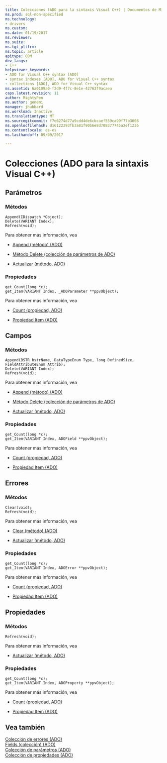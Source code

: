```yaml
---
title: Colecciones (ADO para la sintaxis Visual C++) | Documentos de Microsoft
ms.prod: sql-non-specified
ms.technology:
- drivers
ms.custom: 
ms.date: 01/19/2017
ms.reviewer: 
ms.suite: 
ms.tgt_pltfrm: 
ms.topic: article
apitype: COM
dev_langs:
- C++
helpviewer_keywords:
- ADO for Visual C++ syntax [ADO]
- syntax indexes [ADO], ADO for Visual C++ syntax
- collections [ADO], ADO for Visual C++ syntax
ms.assetid: 6a0109a0-f2d9-4f7c-8e1e-42763f9acaea
caps.latest.revision: 11
author: MightyPen
ms.author: genemi
manager: jhubbard
ms.workload: Inactive
ms.translationtype: MT
ms.sourcegitcommit: f7e6274d77a9cdd4de6cbcaef559ca99f77b3608
ms.openlocfilehash: d16122393fb3a81f90b6e8d708377745a2ef1236
ms.contentlocale: es-es
ms.lasthandoff: 09/09/2017

---
```

# <a name="collections-ado-for-visual-c-syntax"></a>Colecciones (ADO para la sintaxis Visual C++)
## <a name="parameters"></a>Parámetros  
  
### <a name="methods"></a>Métodos  
  
```  
Append(IDispatch *Object);  
Delete(VARIANT Index);  
Refresh(void);  
```  
  
 Para obtener más información, vea  
  
-   [Append (método) (ADO)](../../../ado/reference/ado-api/append-method-ado.md)  
  
-   [Método Delete (colección de parámetros de ADO)](../../../ado/reference/ado-api/delete-method-ado-parameters-collection.md)  
  
-   [Actualizar (método, ADO)](../../../ado/reference/ado-api/refresh-method-ado.md)  
  
### <a name="properties"></a>Propiedades  
  
```  
get_Count(long *c);  
get_Item(VARIANT Index, _ADOParameter **ppvObject);  
```  
  
 Para obtener más información, vea  
  
-   [Count (propiedad, ADO)](../../../ado/reference/ado-api/count-property-ado.md)  
  
-   [Propiedad Item (ADO)](../../../ado/reference/ado-api/item-property-ado.md)  
  
## <a name="fields"></a>Campos  
  
### <a name="methods"></a>Métodos  
  
```  
Append(BSTR bstrName, DataTypeEnum Type, long DefinedSize, FieldAttributeEnum Attrib);  
Delete(VARIANT Index);  
Refresh(void);  
```  
  
 Para obtener más información, vea  
  
-   [Append (método) (ADO)](../../../ado/reference/ado-api/append-method-ado.md)  
  
-   [Método Delete (colección de parámetros de ADO)](../../../ado/reference/ado-api/delete-method-ado-parameters-collection.md)  
  
-   [Actualizar (método, ADO)](../../../ado/reference/ado-api/refresh-method-ado.md)  
  
### <a name="properties"></a>Propiedades  
  
```  
get_Count(long *c);  
get_Item(VARIANT Index, ADOField **ppvObject);  
```  
  
 Para obtener más información, vea  
  
-   [Count (propiedad, ADO)](../../../ado/reference/ado-api/count-property-ado.md)  
  
-   [Propiedad Item (ADO)](../../../ado/reference/ado-api/item-property-ado.md)  
  
## <a name="errors"></a>Errores  
  
### <a name="methods"></a>Métodos  
  
```  
Clear(void);  
Refresh(void);  
```  
  
 Para obtener más información, vea  
  
-   [Clear (método) (ADO)](../../../ado/reference/ado-api/clear-method-ado.md)  
  
-   [Actualizar (método, ADO)](../../../ado/reference/ado-api/refresh-method-ado.md)  
  
### <a name="properties"></a>Propiedades  
  
```  
get_Count(long *c);  
get_Item(VARIANT Index, ADOError **ppvObject);  
```  
  
 Para obtener más información, vea  
  
-   [Count (propiedad, ADO)](../../../ado/reference/ado-api/count-property-ado.md)  
  
-   [Propiedad Item (ADO)](../../../ado/reference/ado-api/item-property-ado.md)  
  
## <a name="properties"></a>Propiedades  
  
### <a name="methods"></a>Métodos  
  
```  
Refresh(void);  
```  
  
 Para obtener más información, vea  
  
-   [Actualizar (método, ADO)](../../../ado/reference/ado-api/refresh-method-ado.md)  
  
### <a name="properties"></a>Propiedades  
  
```  
get_Count(long *c);  
get_Item(VARIANT Index, ADOProperty **ppvObject);  
```  
  
 Para obtener más información, vea  
  
-   [Count (propiedad, ADO)](../../../ado/reference/ado-api/count-property-ado.md)  
  
-   [Propiedad Item (ADO)](../../../ado/reference/ado-api/item-property-ado.md)  
  
## <a name="see-also"></a>Vea también  
 [Colección de errores (ADO)](../../../ado/reference/ado-api/errors-collection-ado.md)   
 [Fields (colección) (ADO)](../../../ado/reference/ado-api/fields-collection-ado.md)   
 [Colección de parámetros (ADO)](../../../ado/reference/ado-api/parameters-collection-ado.md)   
 [Colección de propiedades (ADO)](../../../ado/reference/ado-api/properties-collection-ado.md)

